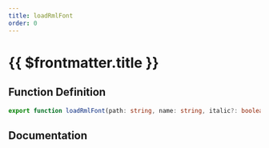 ```yaml
---
title: loadRmlFont
order: 0
---
```


# {{ $frontmatter.title }}

## Function Definition

```ts
export function loadRmlFont(path: string, name: string, italic?: boolean, bold?: boolean): void;
```

## Documentation

<!--@include: ./parts/loadRmlFont.md-->
